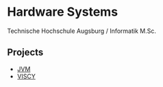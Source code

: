 # Hardware Systems

Technische Hochschule Augsburg / Informatik M.Sc.

## Projects

- [JVM](./jvm)
- [VISCY](./visky)
